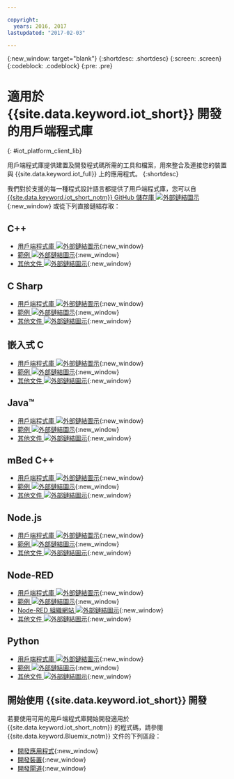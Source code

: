 ```yaml
---

copyright:
  years: 2016, 2017
lastupdated: "2017-02-03"

---
```


{:new_window: target="blank"}
{:shortdesc: .shortdesc}
{:screen: .screen}
{:codeblock: .codeblock}
{:pre: .pre}

# 適用於 {{site.data.keyword.iot_short}} 開發的用戶端程式庫
{: #iot_platform_client_lib}

用戶端程式庫提供建置及開發程式碼所需的工具和檔案，用來整合及連接您的裝置與 {{site.data.keyword.iot_full}} 上的應用程式。
{:shortdesc}

我們對於支援的每一種程式設計語言都提供了用戶端程式庫，您可以自 [{{site.data.keyword.iot_short_notm}} GitHub 儲存庫 ![外部鏈結圖示](../../icons/launch-glyph.svg)](https://github.com/ibm-watson-iot){:new_window} 或從下列直接鏈結存取：

## C++

- [用戶端程式庫 ![外部鏈結圖示](../../icons/launch-glyph.svg)](https://github.com/ibm-watson-iot/iot-cpp){:new_window}
- [範例 ![外部鏈結圖示](../../icons/launch-glyph.svg)](https://github.com/ibm-watson-iot/iot-cpp/tree/master/samples){:new_window}
- [其他文件 ![外部鏈結圖示](../../icons/launch-glyph.svg)](https://github.com/ibm-watson-iot/iot-cpp/blob/master/README.md){:new_window}

## C Sharp
- [用戶端程式庫 ![外部鏈結圖示](../../icons/launch-glyph.svg)](https://github.com/ibm-watson-iot/iot-csharp){:new_window}
- [範例 ![外部鏈結圖示](../../icons/launch-glyph.svg)](https://github.com/ibm-watson-iot/iot-csharp/tree/master/sample){:new_window}
- [其他文件 ![外部鏈結圖示](../../icons/launch-glyph.svg)](https://github.com/ibm-watson-iot/iot-csharp/blob/master/README.md){:new_window}

## 嵌入式 C

- [用戶端程式庫 ![外部鏈結圖示](../../icons/launch-glyph.svg)](https://github.com/ibm-watson-iot/iot-embeddedc){:new_window}
- [範例 ![外部鏈結圖示](../../icons/launch-glyph.svg)](https://github.com/ibm-watson-iot/iot-embeddedc/tree/master/samples){:new_window}
- [其他文件 ![外部鏈結圖示](../../icons/launch-glyph.svg)](https://github.com/ibm-watson-iot/iot-embeddedc/blob/master/README.md){:new_window}


## Java™
- [用戶端程式庫 ![外部鏈結圖示](../../icons/launch-glyph.svg)](https://github.com/ibm-watson-iot/iot-java){:new_window}
- [範例 ![外部鏈結圖示](../../icons/launch-glyph.svg)](https://github.com/ibm-watson-iot/iot-java#samples){:new_window}
- [其他文件 ![外部鏈結圖示](../../icons/launch-glyph.svg)](https://github.com/ibm-watson-iot/iot-java/blob/master/README.md){:new_window}

## mBed C++

- [用戶端程式庫 ![外部鏈結圖示](../../icons/launch-glyph.svg)](https://developer.mbed.org/teams/IBM_IoT/code/IBMIoTF/){:new_window}
- [範例 ![外部鏈結圖示](../../icons/launch-glyph.svg)](https://developer.mbed.org/teams/IBM_IoT/code/IBMIoTClientLibrarySample/){:new_window}
- [其他文件 ![外部鏈結圖示](../../icons/launch-glyph.svg)](http://iotf.readthedocs.io/en/latest/devices/libraries/mbedcpp.html){:new_window}

## Node.js
- [用戶端程式庫 ![外部鏈結圖示](../../icons/launch-glyph.svg)](https://github.com/ibm-watson-iot/iot-nodejs){:new_window}
- [範例 ![外部鏈結圖示](../../icons/launch-glyph.svg)](https://github.com/ibm-watson-iot/iot-nodejs/tree/master/samples){:new_window}
- [其他文件 ![外部鏈結圖示](../../icons/launch-glyph.svg)](https://github.com/ibm-watson-iot/iot-nodejs/blob/master/README.md){:new_window}

## Node-RED
- [用戶端程式庫 ![外部鏈結圖示](../../icons/launch-glyph.svg)](https://github.com/ibm-watson-iot/iot-nodered){:new_window}
- [範例 ![外部鏈結圖示](../../icons/launch-glyph.svg)](https://github.com/ibm-watson-iot/iot-nodered/tree/master/samples/rpi){:new_window}
- [Node-RED 組織網站 ![外部鏈結圖示](../../icons/launch-glyph.svg)](http://nodered.org/){:new_window}
- [其他文件 ![外部鏈結圖示](../../icons/launch-glyph.svg)](https://github.com/ibm-watson-iot/iot-nodered/blob/master/README.md){:new_window}

## Python
- [用戶端程式庫 ![外部鏈結圖示](../../icons/launch-glyph.svg)](https://github.com/ibm-watson-iot/iot-python){:new_window}
- [範例 ![外部鏈結圖示](../../icons/launch-glyph.svg)](https://github.com/ibm-watson-iot/iot-python/tree/master/samples){:new_window}
- [其他文件 ![外部鏈結圖示](../../icons/launch-glyph.svg)](https://github.com/ibm-watson-iot/iot-python/blob/master/README.rst){:new_window}

## 開始使用 {{site.data.keyword.iot_short}} 開發

若要使用可用的用戶端程式庫開始開發適用於 {{site.data.keyword.iot_short_notm}} 的程式碼，請參閱 {{site.data.keyword.Bluemix_notm}} 文件的下列區段：

- [開發應用程式](applications/api.html){:new_window}
- [開發裝置](devices/api.html){:new_window}
- [開發閘道](gateways/mqtt.html){:new_window}

